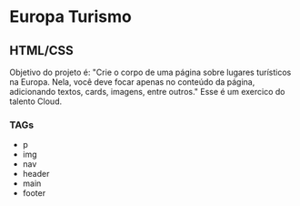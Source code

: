 # Europa Turismo

## HTML/CSS

Objetivo do projeto é: "Crie o corpo de uma página sobre lugares turísticos na Europa. Nela, você deve focar apenas no conteúdo da página, adicionando textos, cards, imagens, entre outros."
Esse é um exercico do talento Cloud.


### TAGs

- p
- img
- nav
- header
- main
- footer

